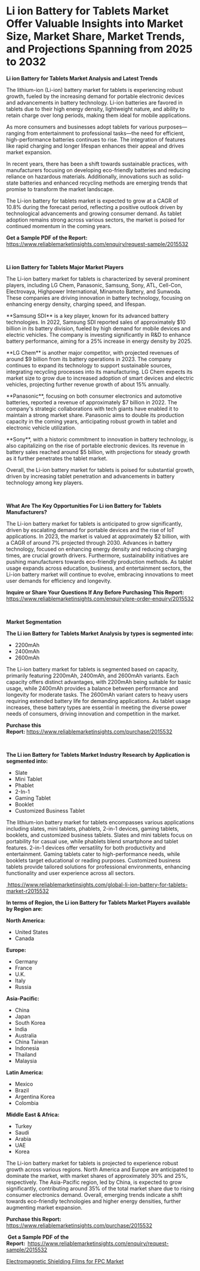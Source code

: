 <p><h1>Li ion Battery for Tablets Market Offer Valuable Insights into Market Size, Market Share, Market Trends, and Projections Spanning from 2025 to 2032</h1></p><p><strong>Li ion Battery for Tablets Market Analysis and Latest Trends</strong></p>
<p><p>The lithium-ion (Li-ion) battery market for tablets is experiencing robust growth, fueled by the increasing demand for portable electronic devices and advancements in battery technology. Li-ion batteries are favored in tablets due to their high energy density, lightweight nature, and ability to retain charge over long periods, making them ideal for mobile applications. </p><p>As more consumers and businesses adopt tablets for various purposes—ranging from entertainment to professional tasks—the need for efficient, high-performance batteries continues to rise. The integration of features like rapid charging and longer lifespan enhances their appeal and drives market expansion. </p><p>In recent years, there has been a shift towards sustainable practices, with manufacturers focusing on developing eco-friendly batteries and reducing reliance on hazardous materials. Additionally, innovations such as solid-state batteries and enhanced recycling methods are emerging trends that promise to transform the market landscape.</p><p>The Li-ion battery for tablets market is expected to grow at a CAGR of 10.8% during the forecast period, reflecting a positive outlook driven by technological advancements and growing consumer demand. As tablet adoption remains strong across various sectors, the market is poised for continued momentum in the coming years.</p></p>
<p><strong>Get a Sample PDF of the Report:&nbsp;</strong> <a href="https://www.reliablemarketinsights.com/enquiry/request-sample/2015532?utm_campaign=1789&utm_medium=2&utm_source=Github&utm_content=ia&utm_term=17012025&utm_id=li-ion-battery-for-tablets">https://www.reliablemarketinsights.com/enquiry/request-sample/2015532</a></p>
<p>&nbsp;</p>
<p><strong>Li ion Battery for Tablets Major Market Players</strong></p>
<p><p>The Li-ion battery market for tablets is characterized by several prominent players, including LG Chem, Panasonic, Samsung, Sony, ATL, Cell-Con, Electrovaya, Highpower International, Minamoto Battery, and Sunwoda. These companies are driving innovation in battery technology, focusing on enhancing energy density, charging speed, and lifespan.</p><p>**Samsung SDI** is a key player, known for its advanced battery technologies. In 2022, Samsung SDI reported sales of approximately $10 billion in its battery division, fueled by high demand for mobile devices and electric vehicles. The company is investing significantly in R&D to enhance battery performance, aiming for a 25% increase in energy density by 2025.</p><p>**LG Chem** is another major competitor, with projected revenues of around $9 billion from its battery operations in 2023. The company continues to expand its technology to support sustainable sources, integrating recycling processes into its manufacturing. LG Chem expects its market size to grow due to increased adoption of smart devices and electric vehicles, projecting further revenue growth of about 15% annually.</p><p>**Panasonic**, focusing on both consumer electronics and automotive batteries, reported a revenue of approximately $7 billion in 2022. The company's strategic collaborations with tech giants have enabled it to maintain a strong market share. Panasonic aims to double its production capacity in the coming years, anticipating robust growth in tablet and electronic vehicle utilization.</p><p>**Sony**, with a historic commitment to innovation in battery technology, is also capitalizing on the rise of portable electronic devices. Its revenue in battery sales reached around $5 billion, with projections for steady growth as it further penetrates the tablet market.</p><p>Overall, the Li-ion battery market for tablets is poised for substantial growth, driven by increasing tablet penetration and advancements in battery technology among key players.</p></p>
<p>&nbsp;</p>
<p><strong>What Are The Key Opportunities For Li ion Battery for Tablets Manufacturers?</strong></p>
<p><p>The Li-ion battery market for tablets is anticipated to grow significantly, driven by escalating demand for portable devices and the rise of IoT applications. In 2023, the market is valued at approximately $2 billion, with a CAGR of around 7% projected through 2030. Advances in battery technology, focused on enhancing energy density and reducing charging times, are crucial growth drivers. Furthermore, sustainability initiatives are pushing manufacturers towards eco-friendly production methods. As tablet usage expands across education, business, and entertainment sectors, the Li-ion battery market will continue to evolve, embracing innovations to meet user demands for efficiency and longevity.</p></p>
<p><strong>Inquire or Share Your Questions If Any Before Purchasing This Report:</strong> <a href="https://www.reliablemarketinsights.com/enquiry/pre-order-enquiry/2015532?utm_campaign=1789&utm_medium=2&utm_source=Github&utm_content=ia&utm_term=17012025&utm_id=li-ion-battery-for-tablets">https://www.reliablemarketinsights.com/enquiry/pre-order-enquiry/2015532</a></p>
<p>&nbsp;</p>
<p><strong>Market Segmentation</strong></p>
<p><strong>The Li ion Battery for Tablets Market Analysis by types is segmented into:</strong></p>
<p><ul><li>2200mAh</li><li>2400mAh</li><li>2600mAh</li></ul></p>
<p><p>The Li-ion battery market for tablets is segmented based on capacity, primarily featuring 2200mAh, 2400mAh, and 2600mAh variants. Each capacity offers distinct advantages, with 2200mAh being suitable for basic usage, while 2400mAh provides a balance between performance and longevity for moderate tasks. The 2600mAh variant caters to heavy users requiring extended battery life for demanding applications. As tablet usage increases, these battery types are essential in meeting the diverse power needs of consumers, driving innovation and competition in the market.</p></p>
<p><strong>Purchase this Report:&nbsp;</strong><a href="https://www.reliablemarketinsights.com/purchase/2015532?utm_campaign=1789&utm_medium=2&utm_source=Github&utm_content=ia&utm_term=17012025&utm_id=li-ion-battery-for-tablets">https://www.reliablemarketinsights.com/purchase/2015532</a></p>
<p>&nbsp;</p>
<p><strong>The Li ion Battery for Tablets Market Industry Research by Application is segmented into:</strong></p>
<p><ul><li>Slate</li><li>Mini Tablet</li><li>Phablet</li><li>2-In-1</li><li>Gaming Tablet</li><li>Booklet</li><li>Customized Business Tablet</li></ul></p>
<p><p>The lithium-ion battery market for tablets encompasses various applications including slates, mini tablets, phablets, 2-in-1 devices, gaming tablets, booklets, and customized business tablets. Slates and mini tablets focus on portability for casual use, while phablets blend smartphone and tablet features. 2-in-1 devices offer versatility for both productivity and entertainment. Gaming tablets cater to high-performance needs, while booklets target educational or reading purposes. Customized business tablets provide tailored solutions for professional environments, enhancing functionality and user experience across all sectors.</p></p>
<p><a href="https://www.reliablemarketinsights.com/global-li-ion-battery-for-tablets-market-r2015532?utm_campaign=1789&utm_medium=2&utm_source=Github&utm_content=ia&utm_term=17012025&utm_id=li-ion-battery-for-tablets">&nbsp;https://www.reliablemarketinsights.com/global-li-ion-battery-for-tablets-market-r2015532</a></p>
<p><strong>In terms of Region, the Li ion Battery for Tablets Market Players available by Region are:</strong></p>
<p>
    <p> <strong> North America: </strong>
        <ul>
            <li>United States</li>
            <li>Canada</li>
        </ul>
        </p> 
    <p> <strong> Europe: </strong>
        <ul>
            <li>Germany</li>
            <li>France</li>
            <li>U.K.</li>
            <li>Italy</li>
            <li>Russia</li>
        </ul>
        </p> 
    <p> <strong> Asia-Pacific: </strong>
        <ul>
            <li>China</li>
            <li>Japan</li>
            <li>South Korea</li>
            <li>India</li>
            <li>Australia</li>
            <li>China Taiwan</li>
            <li>Indonesia</li>
            <li>Thailand</li>
            <li>Malaysia</li>
        </ul>
        </p> 
    <p> <strong> Latin America: </strong>
        <ul>
            <li>Mexico</li>
            <li>Brazil</li>
            <li>Argentina Korea</li>
            <li>Colombia</li>
        </ul>
        </p> 
    <p> <strong> Middle East & Africa: </strong>
        <ul>
            <li>Turkey</li>
            <li>Saudi</li>
            <li>Arabia</li>
            <li>UAE</li>
            <li>Korea</li>
        </ul>
    </p>
    </p>
<p><p>The Li-ion battery market for tablets is projected to experience robust growth across various regions. North America and Europe are anticipated to dominate the market, with market shares of approximately 30% and 25%, respectively. The Asia-Pacific region, led by China, is expected to grow significantly, contributing around 35% of the total market share due to rising consumer electronics demand. Overall, emerging trends indicate a shift towards eco-friendly technologies and higher energy densities, further augmenting market expansion.</p></p>
<p><strong>Purchase this Report: </strong><a href="https://www.reliablemarketinsights.com/purchase/2015532?utm_campaign=1789&utm_medium=2&utm_source=Github&utm_content=ia&utm_term=17012025&utm_id=li-ion-battery-for-tablets">https://www.reliablemarketinsights.com/purchase/2015532</a></p>
<p>&nbsp;<strong>Get a Sample PDF of the Report:&nbsp;&nbsp;</strong><a href="https://www.reliablemarketinsights.com/enquiry/request-sample/2015532?utm_campaign=1789&utm_medium=2&utm_source=Github&utm_content=ia&utm_term=17012025&utm_id=li-ion-battery-for-tablets">https://www.reliablemarketinsights.com/enquiry/request-sample/2015532</a></p>
<p><strong></strong></p>
<p><p><a href="https://github.com/willjis/Market-Research-Report-List-1/blob/main/electromagnetic-shielding-films-for-fpc-market.md?utm_campaign=1789&utm_medium=2&utm_source=Github&utm_content=ia&utm_term=17012025&utm_id=li-ion-battery-for-tablets">Electromagnetic Shielding Films for FPC Market</a></p></p>